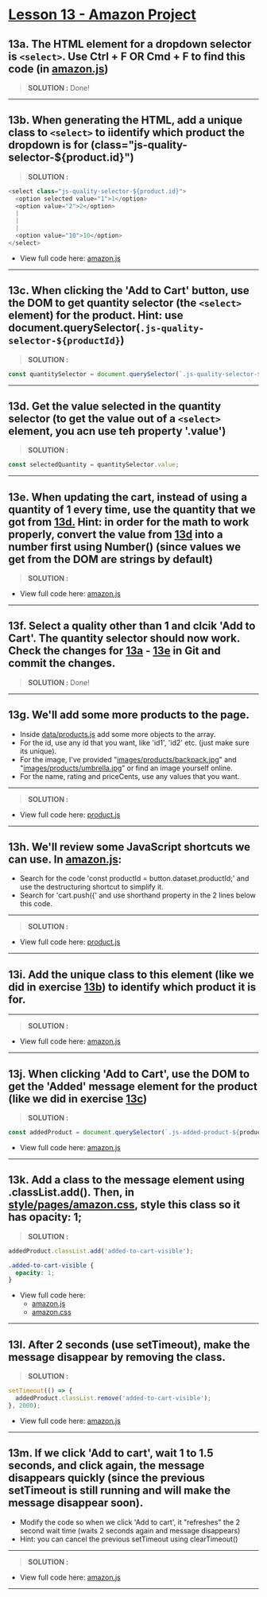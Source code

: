 # [Lesson 13 - Amazon Project](https://youtu.be/EerdGm-ehJQ?t=44841)

## 13a. The HTML element for a dropdown selector is `<select>`. Use Ctrl + F OR Cmd + F to find this code (in [amazon.js](project-folder/scripts/amazon.js))   

> **SOLUTION :**
Done!

---

## 13b. When generating the HTML, add a unique class to `<select>` to iidentify which product the dropdown is for (class="js-quality-selector-${product.id}") 

> **SOLUTION :**

```js
<select class="js-quality-selector-${product.id}">
  <option selected value="1">1</option>
  <option value="2">2</option>
  |
  |
  |
  <option value="10">10</option>
</select>
```

+ View full code here: [amazon.js](./project-folder/scripts/amazon.js)

---

## 13c. When clicking the 'Add to Cart' button, use the DOM to get quantity selector (the `<select>` element) for the product. Hint: use document.querySelector(`.js-quality-selector-${productId}`)

> **SOLUTION :**

```js
const quantitySelector = document.querySelector(`.js-quality-selector-${productId}`);
```

---

## 13d. Get the value selected in the quantity selector (to get the value out of a `<select>` element, you acn use teh property '.value')

> **SOLUTION :**

```js
const selectedQuantity = quantitySelector.value;
```

---

## 13e. When updating the cart, instead of using a quantity of 1 every time, use the quantity that we got from [13d.](#13d-get-the-value-selected-in-the-quantity-selector-to-get-the-value-out-of-a-select-element-you-acn-use-teh-property-value) Hint: in order for the math to work properly, convert the value from [13d](#13d-get-the-value-selected-in-the-quantity-selector-to-get-the-value-out-of-a-select-element-you-acn-use-teh-property-value) into a number first using Number() (since values we get from the DOM are strings by default)

> **SOLUTION :**

+ View full code here: [amazon.js](./project-folder/scripts/amazon.js)

---

## 13f. Select a quality other than 1 and clcik 'Add to Cart'. The quantity selector should now work. Check the changes for [13a](#13a-the-html-element-for-a-dropdown-selector-is-select-use-ctrl--f-or-cmd--f-to-find-this-code-in-amazonjs) - [13e](#13e-when-updating-the-cart-instead-of-using-a-quantity-of-1-every-time-use-the-quantity-that-we-got-from-13d-hint-in-order-for-the-math-to-work-properly-convert-the-value-from-13d-into-a-number-first-using-number-since-values-we-get-from-the-dom-are-strings-by-default) in Git and commit the changes. 

> **SOLUTION :**
Done!

---

## 13g. We'll add some more products to the page.

  + Inside [data/products.js](./project-folder/data/products.js) add some more objects to the array.
  + For the id, use any id that you want, like 'id1', 'id2' etc. (just make sure its unique).
  + For the image, I've provided "[images/products/backpack.jpg](./project-folder/images/products/backpack.jpg)" and "[images/products/umbrella.jpg](./project-folder/images/products/umbrella.jpg)" or find an image yourself online.
  + For the name, rating and priceCents, use any values that you want.

---

> **SOLUTION :**

+ View full code here: [product.js](./project-folder/data/products.js)

---

## 13h. We'll review some JavaScript shortcuts we can use. In [amazon.js](./project-folder/scripts/amazon.js):

  + Search for the code 'const productId = button.dataset.productId;' and use the destructuring shortcut to simplify it.
  + Search for 'cart.push({' and use shorthand property in the 2 lines below this code.

---

> **SOLUTION :**

+ View full code here: [product.js](./project-folder/data/products.js)

---

## 13i. Add the unique class to this element (like we did in exercise [13b](#13b-when-generating-the-html-add-a-unique-class-to-select-to-iidentify-which-product-the-dropdown-is-for-classjs-quality-selector-productid)) to identify which product it is for.

---

> **SOLUTION :**

+ View full code here: [amazon.js](./project-folder/scripts/amazon.js)

---

## 13j. When clicking 'Add to Cart', use the DOM to get the 'Added' message element for the product (like we did in exercise [13c](#13c-when-clicking-the-add-to-cart-button-use-the-dom-to-get-quantity-selector-the-select-element-for-the-product-hint-use-documentqueryselectorjs-quality-selector-productid))

> **SOLUTION :**

```js
const addedProduct = document.querySelector(`.js-added-product-${productId}`);
```

+ View full code here: [amazon.js](./project-folder/scripts/amazon.js)

---

## 13k. Add a class to the message element using .classList.add(). Then, in [style/pages/amazon.css](./project-folder/styles/pages/amazon.css), style this class so it has opacity: 1;

> **SOLUTION :**

```js
addedProduct.classList.add('added-to-cart-visible');
```
```css
.added-to-cart-visible {
  opacity: 1;
}
```

+ View full code here: 
  - [amazon.js](./project-folder/scripts/amazon.js)
  - [amazon.css](./project-folder/styles/pages/amazon.css)
---

## 13l. After 2 seconds (use setTimeout), make the message disappear by removing the class.

> **SOLUTION :**

```js
setTimeout(() => {
  addedProduct.classList.remove('added-to-cart-visible');
}, 2000);
```

+ View full code here: [amazon.js](./project-folder/scripts/amazon.js)

---

## 13m. If we click 'Add to cart', wait 1 to 1.5 seconds, and click again, the message disappears quickly (since the previous setTimeout is still running and will make the message disappear soon).

  + Modify the code so when we click 'Add to cart', it "refreshes" the 2 second wait time (waits 2 seconds again and message disappears)
  + Hint: you can cancel the previous setTimeout using clearTimeout()

---

> **SOLUTION :**

+ View full code here: [amazon.js](./project-folder/scripts/amazon.js)

---
